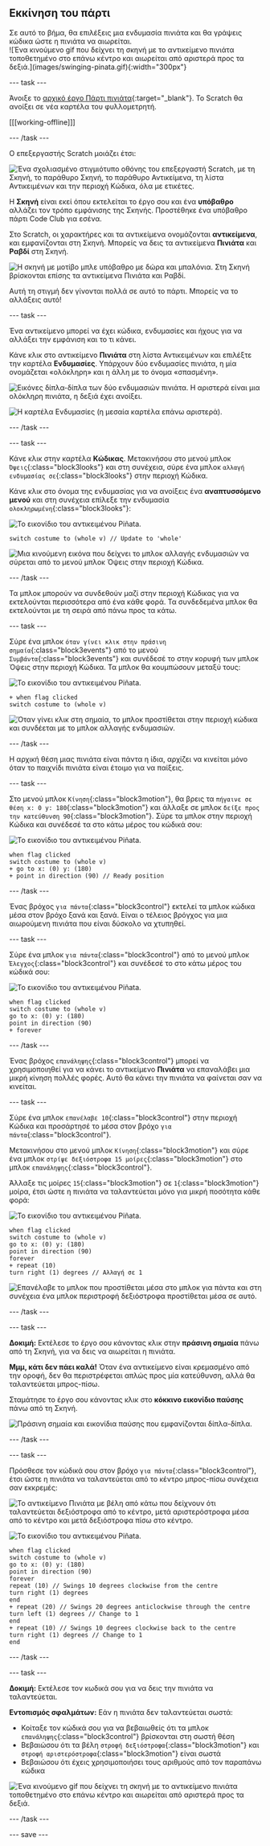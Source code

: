 ## Εκκίνηση του πάρτι

<div style="display: flex; flex-wrap: wrap">
<div style="flex-basis: 200px; flex-grow: 1; margin-right: 15px;">
Σε αυτό το βήμα, θα επιλέξεις μια ενδυμασία πινιάτα και θα γράψεις κώδικα ώστε η πινιάτα να αιωρείται.
</div>
<div>
![Ένα κινούμενο gif που δείχνει τη σκηνή με το αντικείμενο πινιάτα τοποθετημένο στο επάνω κέντρο και αιωρείται από αριστερά προς τα δεξιά.](images/swinging-pinata.gif){:width="300px"}
</div>
</div>

--- task ---

Άνοιξε το [αρχικό έργο Πάρτι πινιάτα](https://scratch.mit.edu/projects/653082997/editor){:target="_blank"}. Το Scratch θα ανοίξει σε νέα καρτέλα του φυλλομετρητή.

[[[working-offline]]]

--- /task ---

Ο επεξεργαστής Scratch μοιάζει έτσι:

![Ένα σχολιασμένο στιγμιότυπο οθόνης του επεξεργαστή Scratch, με τη Σκηνή, το παράθυρο Σκηνή, το παράθυρο Αντικείμενα, τη λίστα Αντικειμένων και την περιοχή Κώδικα, όλα με ετικέτες.](images/scratch-interface.png)

Η **Σκηνή** είναι εκεί όπου εκτελείται το έργο σου και ένα **υπόβαθρο** αλλάζει τον τρόπο εμφάνισης της Σκηνής. Προστέθηκε ένα υπόβαθρο πάρτι Code Club για εσένα.

Στο Scratch, οι χαρακτήρες και τα αντικείμενα ονομάζονται **αντικείμενα**, και εμφανίζονται στη Σκηνή. Μπορείς να δεις τα αντικείμενα **Πινιάτα** και **Ραβδί** στη Σκηνή.

![Η σκηνή με μοτίβο μπλε υπόβαθρο με δώρα και μπαλόνια. Στη Σκηνή βρίσκονται επίσης τα αντικείμενα Πινιάτα και Ραβδί.](images/backdrop-and-sprites.png)

Αυτή τη στιγμή δεν γίνονται πολλά σε αυτό το πάρτι. Μπορείς να το αλλάξεις αυτό!

--- task ---

Ένα αντικείμενο μπορεί να έχει κώδικα, ενδυμασίες και ήχους για να αλλάξει την εμφάνιση και το τι κάνει.

Κάνε κλικ στο αντικείμενο **Πινιάτα** στη λίστα Αντικειμένων και επιλέξτε την καρτέλα **Ενδυμασίες**. Υπάρχουν δύο ενδυμασίες πινιάτα, η μία ονομάζεται «ολόκληρη» και η άλλη με το όνομα «σπασμένη».

![Εικόνες δίπλα-δίπλα των δύο ενδυμασιών πινιάτα. Η αριστερά είναι μια ολόκληρη πινιάτα, η δεξιά έχει ανοίξει.](images/pinata-costumes.png)

![Η καρτέλα Ενδυμασίες (η μεσαία καρτέλα επάνω αριστερά).](images/costumes-tab.png)

--- /task ---

--- task ---

Κάνε κλικ στην καρτέλα **Κώδικας**. Μετακινήσου στο μενού μπλοκ `Όψεις`{:class="block3looks"} και στη συνέχεια, σύρε ένα μπλοκ `αλλαγή ενδυμασίας σε`{:class="block3looks"} στην περιοχή Κώδικα.

Κάνε κλικ στο όνομα της ενδυμασίας για να ανοίξεις ένα **αναπτυσσόμενο μενού** και στη συνέχεια επίλεξε την ενδυμασία `ολοκληρωμένη`{:class="block3looks"}:

![Το εικονίδιο του αντικειμένου Piñata.](images/pinata-sprite.png)

```blocks3
switch costume to (whole v) // Update to 'whole'
```

![Μια κινούμενη εικόνα που δείχνει το μπλοκ αλλαγής ενδυμασιών να σύρεται από το μενού μπλοκ Όψεις στην περιοχή Κώδικα.](images/switch-costume.gif)

--- /task ---

Τα μπλοκ μπορούν να συνδεθούν μαζί στην περιοχή Κώδικας για να εκτελούνται περισσότερα από ένα κάθε φορά. Τα συνδεδεμένα μπλοκ θα εκτελούνται με τη σειρά από πάνω προς τα κάτω.

--- task ---

Σύρε ένα μπλοκ `όταν γίνει κλικ στην πράσινη σημαία`{:class="block3events"} από το μενού `Συμβάντα`{:class="block3events"} και συνέδεσέ το στην κορυφή των μπλοκ Όψεις στην περιοχή Κώδικα. Τα μπλοκ θα κουμπώσουν μεταξύ τους:

![Το εικονίδιο του αντικειμένου Piñata.](images/pinata-sprite.png)

```blocks3
+ when flag clicked
switch costume to (whole v)
```
![Όταν γίνει κλικ στη σημαία, το μπλοκ προστίθεται στην περιοχή κώδικα και συνδέεται με το μπλοκ αλλαγής ενδυμασιών.](images/add-flag-clicked.gif)

--- /task ---

Η αρχική θέση μιας πινιάτα είναι πάντα η ίδια, αρχίζει να κινείται μόνο όταν το παιχνίδι πινιάτα είναι έτοιμο για να παίξεις.

--- task ---

Στο μενού μπλοκ `Κίνηση`{:class="block3motion"}, θα βρεις τα `πήγαινε σε θέση x: 0 y: 180`{:class="block3motion"} και άλλαξε σε μπλοκ `δείξε προς την κατεύθυνση 90`{:class="block3motion"}. Σύρε τα μπλοκ στην περιοχή Κώδικα και συνέδεσέ τα στο κάτω μέρος του κώδικά σου:

![Το εικονίδιο του αντικειμένου Piñata.](images/pinata-sprite.png)

```blocks3
when flag clicked
switch costume to (whole v)
+ go to x: (0) y: (180)
+ point in direction (90) // Ready position
```

--- /task ---

Ένας βρόχος `για πάντα`{:class="block3control"} εκτελεί τα μπλοκ κώδικα μέσα στον βρόχο ξανά και ξανά. Είναι ο τέλειος βρόγχος για μια αιωρούμενη πινιάτα που είναι δύσκολο να χτυπηθεί.

--- task ---

Σύρε ένα μπλοκ `για πάντα`{:class="block3control"} από το μενού μπλοκ `Έλεγχος`{:class="block3control"} και συνέδεσέ το στο κάτω μέρος του κώδικά σου:

![Το εικονίδιο του αντικειμένου Piñata.](images/pinata-sprite.png)

```blocks3
when flag clicked
switch costume to (whole v)
go to x: (0) y: (180)
point in direction (90)
+ forever
```

--- /task ---

Ένας βρόχος `επανάληψης`{:class="block3control"} μπορεί να χρησιμοποιηθεί για να κάνει το αντικείμενο **Πινιάτα** να επαναλάβει μια μικρή κίνηση πολλές φορές. Αυτό θα κάνει την πινιάτα να φαίνεται σαν να κινείται.

--- task ---

Σύρε ένα μπλοκ `επανέλαβε 10`{:class="block3control"} στην περιοχή Κώδικα και προσάρτησέ το μέσα στον βρόχο `για πάντα`{:class="block3control"}.

Μετακινήσου στο μενού μπλοκ `Κίνηση`{:class="block3motion"} και σύρε ένα μπλοκ `στρίψε δεξιόστροφα 15 μοίρες`{:class="block3motion"} στο μπλοκ `επανάληψης`{:class="block3control"}.

Άλλαξε τις μοίρες `15`{:class="block3motion"} σε `1`{:class="block3motion"} μοίρα, έτσι ώστε η πινιάτα να ταλαντεύεται μόνο για μικρή ποσότητα κάθε φορά:

![Το εικονίδιο του αντικειμένου Piñata.](images/pinata-sprite.png)

```blocks3
when flag clicked
switch costume to (whole v)
go to x: (0) y: (180)
point in direction (90)
forever
+ repeat (10) 
turn right (1) degrees // Αλλαγή σε 1
```
![Επανέλαβε το μπλοκ που προστίθεται μέσα στο μπλοκ για πάντα και στη συνέχεια ένα μπλοκ περιστροφή δεξιόστροφα προστίθεται μέσα σε αυτό.](images/add-repeat.gif)

--- /task ---

--- task ---

**Δοκιμή:** Εκτέλεσε το έργο σου κάνοντας κλικ στην **πράσινη σημαία** πάνω από τη Σκηνή, για να δεις να αιωρείται η πινιάτα.

**Μμμ, κάτι δεν πάει καλά!** Όταν ένα αντικείμενο είναι κρεμασμένο από την οροφή, δεν θα περιστρέφεται απλώς προς μία κατεύθυνση, αλλά θα ταλαντεύεται μπρος-πίσω.

Σταμάτησε το έργο σου κάνοντας κλικ στο **κόκκινο εικονίδιο παύσης** πάνω από τη Σκηνή.

![Πράσινη σημαία και εικονίδια παύσης που εμφανίζονται δίπλα-δίπλα.](images/start-stop.png)

--- /task ---

--- task ---

Πρόσθεσε τον κώδικά σου στον βρόχο `για πάντα`{:class="block3control"}, έτσι ώστε η πινιάτα να ταλαντεύεται από το κέντρο μπρος-πίσω συνέχεια σαν εκκρεμές:

![Το αντικείμενο Πινιάτα με βέλη από κάτω που δείχνουν ότι ταλαντεύεται δεξιόστροφα από το κέντρο, μετά αριστερόστροφα μέσα από το κέντρο και μετά δεξιόστροφα πίσω στο κέντρο.](images/pinata-swing.png)

![Το εικονίδιο του αντικειμένου Piñata.](images/pinata-sprite.png)

```blocks3
when flag clicked
switch costume to (whole v)
go to x: (0) y: (180)
point in direction (90)
forever
repeat (10) // Swings 10 degrees clockwise from the centre
turn right (1) degrees 
end
+ repeat (20) // Swings 20 degrees anticlockwise through the centre
turn left (1) degrees // Change to 1
end
+ repeat (10) // Swings 10 degrees clockwise back to the centre
turn right (1) degrees // Change to 1
end
```

--- /task ---

--- task ---

**Δοκιμή:** Εκτέλεσε τον κωδικά σου για να δεις την πινιάτα να ταλαντεύεται.

**Εντοπισμός σφαλμάτων:** Εάν η πινιάτα δεν ταλαντεύεται σωστά:
+ Κοίταξε τον κώδικά σου για να βεβαιωθείς ότι τα μπλοκ `επανάληψης`{:class="block3control"} βρίσκονται στη σωστή θέση
+ Βεβαιώσου ότι τα βέλη `στροφή δεξιόστροφα`{:class="block3motion"} και `στροφή αριστερόστροφα`{:class="block3motion"} είναι σωστά
+ Βεβαιώσου ότι έχεις χρησιμοποιήσει τους αριθμούς από τον παραπάνω κώδικα

![Ένα κινούμενο gif που δείχνει τη σκηνή με το αντικείμενο πινιάτα τοποθετημένο στο επάνω κέντρο και αιωρείται από αριστερά προς τα δεξιά.](images/swinging-pinata.gif)

--- /task ---

--- save ---

